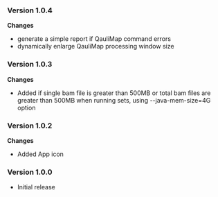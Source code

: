 ### Version 1.0.4
__Changes__
- generate a simple report if QauliMap command errors
- dynamically enlarge QauliMap processing window size

### Version 1.0.3
__Changes__
- Added if single bam file is greater than 500MB or total bam files are greater than 500MB when running sets, using --java-mem-size=4G option

### Version 1.0.2
__Changes__
- Added App icon

### Version 1.0.0
- Initial release

